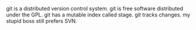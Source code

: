 git is a distributed version control system.
git is free software distributed under the GPL.
git has a mutable index called stage.
git tracks changes.
my stupid boss still prefers SVN.

